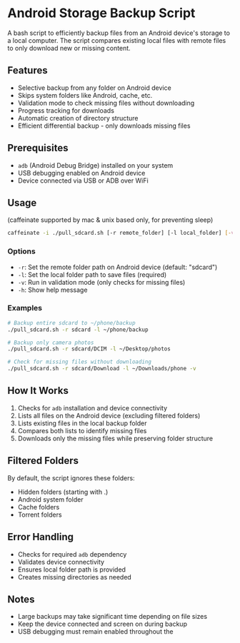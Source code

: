 # Android Storage Backup Script

A bash script to efficiently backup files from an Android device's storage to a local computer. The script compares existing local files with remote files to only download new or missing content.

## Features

- Selective backup from any folder on Android device
- Skips system folders like Android, cache, etc.
- Validation mode to check missing files without downloading
- Progress tracking for downloads
- Automatic creation of directory structure
- Efficient differential backup - only downloads missing files

## Prerequisites

- `adb` (Android Debug Bridge) installed on your system
- USB debugging enabled on Android device
- Device connected via USB or ADB over WiFi

## Usage

(caffeinate supported by mac & unix based only, for preventing sleep)
```bash
caffeinate -i ./pull_sdcard.sh [-r remote_folder] [-l local_folder] [-v]
```

### Options

- `-r`: Set the remote folder path on Android device (default: "sdcard")
- `-l`: Set the local folder path to save files (required)
- `-v`: Run in validation mode (only checks for missing files)
- `-h`: Show help message

### Examples

```bash
# Backup entire sdcard to ~/phone/backup
./pull_sdcard.sh -r sdcard -l ~/phone/backup

# Backup only camera photos
./pull_sdcard.sh -r sdcard/DCIM -l ~/Desktop/photos

# Check for missing files without downloading
./pull_sdcard.sh -r sdcard/Download -l ~/Downloads/phone -v
```

## How It Works

1. Checks for `adb` installation and device connectivity
2. Lists all files on the Android device (excluding filtered folders)
3. Lists existing files in the local backup folder
4. Compares both lists to identify missing files
5. Downloads only the missing files while preserving folder structure

## Filtered Folders

By default, the script ignores these folders:
- Hidden folders (starting with .)
- Android system folder
- Cache folders
- Torrent folders

## Error Handling

- Checks for required `adb` dependency
- Validates device connectivity
- Ensures local folder path is provided
- Creates missing directories as needed

## Notes

- Large backups may take significant time depending on file sizes
- Keep the device connected and screen on during backup
- USB debugging must remain enabled throughout the